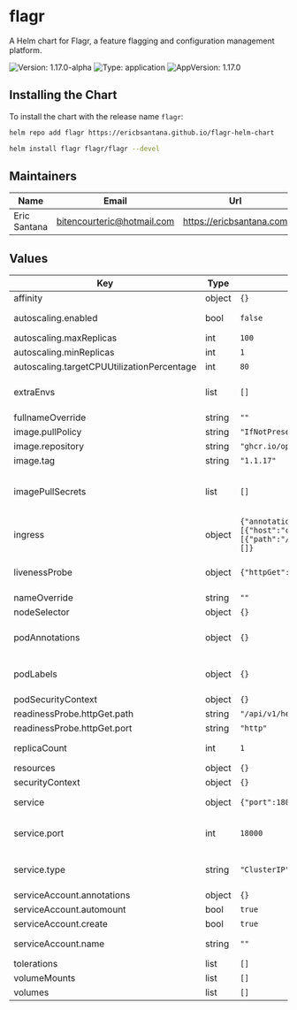
# flagr

A Helm chart for Flagr, a feature flagging and configuration management platform.

![Version: 1.17.0-alpha](https://img.shields.io/badge/Version-1.17.0--alpha-informational?style=flat-square) ![Type: application](https://img.shields.io/badge/Type-application-informational?style=flat-square) ![AppVersion: 1.17.0](https://img.shields.io/badge/AppVersion-1.17.0-informational?style=flat-square)

## Installing the Chart

To install the chart with the release name `flagr`:

```bash
helm repo add flagr https://ericbsantana.github.io/flagr-helm-chart
```
```bash
helm install flagr flagr/flagr --devel
```

## Maintainers

| Name | Email | Url |
| ---- | ------ | --- |
| Eric Santana | <bitencourteric@hotmail.com> | <https://ericbsantana.com> |

## Values

| Key | Type | Default | Description |
|-----|------|---------|-------------|
| affinity | object | `{}` |  |
| autoscaling.enabled | bool | `false` | This enables autoscaling, see https://kubernetes.io/docs/concepts/workloads/autoscaling/ |
| autoscaling.maxReplicas | int | `100` | This sets the maximum number of replicas |
| autoscaling.minReplicas | int | `1` | This sets the minimum number of replicas |
| autoscaling.targetCPUUtilizationPercentage | int | `80` | This sets the target CPU utilization percentage |
| extraEnvs | list | `[]` | This is for setting additional environment variables, check Flagr environment variables here: https://openflagr.github.io/flagr/#/flagr_env |
| fullnameOverride | string | `""` |  |
| image.pullPolicy | string | `"IfNotPresent"` | This sets the pull policy for images. |
| image.repository | string | `"ghcr.io/openflagr/flagr"` | This sets the repository for the image |
| image.tag | string | `"1.1.17"` | Overrides the image tag whose default is the chart appVersion. |
| imagePullSecrets | list | `[]` | This is for the secretes for pulling an image from a private repository more information can be found here: https://kubernetes.io/docs/tasks/configure-pod-container/pull-image-private-registry/ |
| ingress | object | `{"annotations":{},"className":"","enabled":false,"hosts":[{"host":"chart-example.local","paths":[{"path":"/","pathType":"ImplementationSpecific"}]}],"tls":[]}` | This block is for setting up the ingress for more information can be found here: https://kubernetes.io/docs/concepts/services-networking/ingress/ |
| livenessProbe | object | `{"httpGet":{"path":"/api/v1/health","port":"http"}}` | This is to setup the liveness and readiness probes more information can be found here: https://kubernetes.io/docs/tasks/configure-pod-container/configure-liveness-readiness-startup-probes/ |
| nameOverride | string | `""` | This is to override the chart name. |
| nodeSelector | object | `{}` |  |
| podAnnotations | object | `{}` | For more information checkout: https://kubernetes.io/docs/concepts/overview/working-with-objects/annotations/ |
| podLabels | object | `{}` | For more information checkout: https://kubernetes.io/docs/concepts/overview/working-with-objects/labels/ |
| podSecurityContext | object | `{}` |  |
| readinessProbe.httpGet.path | string | `"/api/v1/health"` |  |
| readinessProbe.httpGet.port | string | `"http"` |  |
| replicaCount | int | `1` | This will set the replicaset count more information can be found here: https://kubernetes.io/docs/concepts/workloads/controllers/replicaset/ |
| resources | object | `{}` |  |
| securityContext | object | `{}` |  |
| service | object | `{"port":18000,"type":"ClusterIP"}` | This is for setting up a service more information can be found here: https://kubernetes.io/docs/concepts/services-networking/service/ |
| service.port | int | `18000` | This sets the ports more information can be found here: https://kubernetes.io/docs/concepts/services-networking/service/#field-spec-ports |
| service.type | string | `"ClusterIP"` | This sets the service type more information can be found here: https://kubernetes.io/docs/concepts/services-networking/service/#publishing-services-service-types |
| serviceAccount.annotations | object | `{}` | Annotations to add to the service account |
| serviceAccount.automount | bool | `true` | Automatically mount a ServiceAccount's API credentials? |
| serviceAccount.create | bool | `true` | Specifies whether a service account should be created |
| serviceAccount.name | string | `""` | If not set and create is true, a name is generated using the fullname template |
| tolerations | list | `[]` |  |
| volumeMounts | list | `[]` | Additional volumeMounts on the output Deployment definition. |
| volumes | list | `[]` | Additional volumes on the output Deployment definition. |

